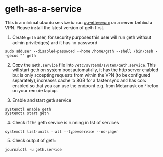 # geth-as-a-service
This is a minimal ubuntu service to run [go-ethereum](https://github.com/ethereum/go-ethereum) on a server behind a VPN. Please install the latest version of geth first.

1. Create `geth` user, for security purposes this user will run geth without admin priviledges) and it has no password
```
sudo adduser --disabled-password --home /home/geth --shell /bin/bash --gecos "" geth
```

2. Copy the `geth.service` file into `/etc/systemd/system/geth.service`. This will start geth on system boot automatially, it has the http server enabled but is only accepting requests from within the VPN (to be configured separately), increases cache to 8GB for a faster sync and has cors enabled so that you can use the endpoint e.g. from Metamask on Firefox on your remote laptop.

3. Enable and start geth service
```
systemctl enable geth
systemctl start geth
```

4. Check if the geth service is running in list of services
```
systemctl list-units --all --type=service --no-pager
```

5. Check output of geth:
```
journalctl -u geth.service
```
